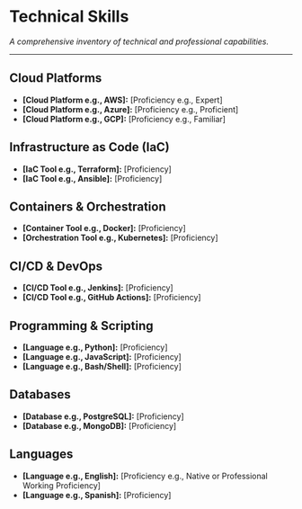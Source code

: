 <!--
INSTRUCTIONS:
1.  List your technical skills under relevant categories (e.g., Cloud Platforms, Programming Languages).
2.  For each skill, specify your proficiency level (e.g., Expert, Proficient, Familiar).
3.  Add or remove categories and skills to reflect your own expertise.
-->

# Technical Skills

*A comprehensive inventory of technical and professional capabilities.*

---

## Cloud Platforms
- **[Cloud Platform e.g., AWS]:** [Proficiency e.g., Expert]
- **[Cloud Platform e.g., Azure]:** [Proficiency e.g., Proficient]
- **[Cloud Platform e.g., GCP]:** [Proficiency e.g., Familiar]

## Infrastructure as Code (IaC)
- **[IaC Tool e.g., Terraform]:** [Proficiency]
- **[IaC Tool e.g., Ansible]:** [Proficiency]

## Containers & Orchestration
- **[Container Tool e.g., Docker]:** [Proficiency]
- **[Orchestration Tool e.g., Kubernetes]:** [Proficiency]

## CI/CD & DevOps
- **[CI/CD Tool e.g., Jenkins]:** [Proficiency]
- **[CI/CD Tool e.g., GitHub Actions]:** [Proficiency]

## Programming & Scripting
- **[Language e.g., Python]:** [Proficiency]
- **[Language e.g., JavaScript]:** [Proficiency]
- **[Language e.g., Bash/Shell]:** [Proficiency]

## Databases
- **[Database e.g., PostgreSQL]:** [Proficiency]
- **[Database e.g., MongoDB]:** [Proficiency]

## Languages
- **[Language e.g., English]:** [Proficiency e.g., Native or Professional Working Proficiency]
- **[Language e.g., Spanish]:** [Proficiency]
